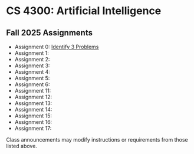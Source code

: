 CS 4300: Artificial Intelligence
===============================================

Fall 2025 Assignments
-----------------------

* Assignment 0: [Identify 3 Problems](assignment_000.php)
* Assignment 1: 
* Assignment 2: 
* Assignment 3: 
* Assignment 4: 
* Assignment 5: 
* Assignment 6: 
* Assignment 11: 
* Assignment 12: 
* Assignment 13: 
* Assignment 14: 
* Assignment 15: 
* Assignment 16: 
* Assignment 17: 

Class announcements may modify instructions or requirements 
from those listed above.
